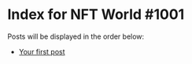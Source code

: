 # Index for NFT World #1001
Posts will be displayed in the order below:

- [Your first post](./001-first.md)

